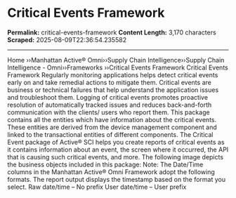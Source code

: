 # Critical Events Framework

**Permalink:** critical-events-framework
**Content Length:** 3,170 characters
**Scraped:** 2025-08-09T22:36:54.235582

---

Home &rsaquo;&rsaquo;Manhattan Active® Omni&rsaquo;&rsaquo;Supply Chain Intelligence&rsaquo;&rsaquo;Supply Chain Intelligence - Omni&rsaquo;&rsaquo;Frameworks ››Critical Events Framework Critical Events Framework Regularly monitoring applications helps detect critical events early on and take remedial actions to mitigate them. Critical events are business or technical failures that help understand the application issues and troubleshoot them. Logging of critical events promotes proactive resolution of automatically tracked issues and reduces back-and-forth communication with the clients/ users who report them. This package contains all the entities which have information about the critical events. These entities are derived from the device management component and linked to the transactional entities of different components. The Critical Event package of Active&reg; SCI helps you create reports of critical events as it contains information about an event, the screen where it occurred, the API that is causing such critical events, and more. The following image depicts the business objects included in this package: Note: The Date/Time columns in the Manhattan Active&reg; Omni Framework adopt the following formats. The report output displays the timestamp based on the format you select. Raw date/time &ndash; No prefix User date/time &ndash; User prefix &nbsp; &nbsp; &nbsp;